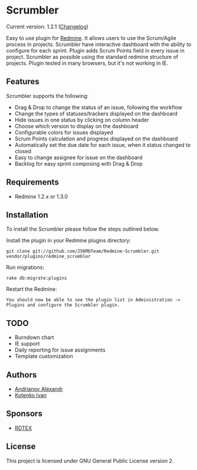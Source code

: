 Scrumbler
=========
Current version: 1.2.1 ([Changelog](/256MbTeam/Redmine-Scrumbler/blob/master/CHANGELOG.md))

Easy to use plugin for [Redmine](http://http://www.redmine.org/). It allows users to use the Scrum/Agile process in projects.
Scrumbler have interactive dashboard with the ability to configure for each sprint. 
Plugin adds Scrum Points field in every issue in project.
Scrumbler as possible using the standard redmine structure of projects.
Plugin tested in many browsers, but it's not working in IE.

Features
--------

Scrumbler supports the following:

* Drag & Drop to change the status of an issue, following the workflow
* Change the types of statuses/trackers displayed on the dashboard
* Hide issues in one status by clicking on column header
* Choose which version to display on the dashboard
* Configurable colors for issues displayed
* Scrum Points calculation and progress displayed on the dashboard
* Automatically set the due date for each issue, when it status changed to closed
* Easy to change assignee for issue on the dashboard
* Backlog for easy sprint composing with Drag & Drop

Requirements
------------

* Redmine 1.2.x or 1.3.0

Installation
------------

To install the Scrumbler please follow the steps outlined below.

Install the plugin in your Redmine plugins directory:
    
    git clone git://github.com/256MbTeam/Redmine-Scrumbler.git vendor/plugins/redmine_scrumbler

Run migrations:

    rake db:migrate:plugins

Restart the Redmine:

    You should now be able to see the plugin list in Administration -> Plugins and configure the Scrumbler plugin.

TODO
----

* Burndown chart
* IE support
* Daily reporting for issue assignments
* Template customization


Authors
-------

* [Andrianov Alexandr](http://github.com/zloydadka)
* [Kotenko Ivan](http://github.com/xeta)

Sponsors
--------

* [RDTEX](http://rdtex.ru/)

License
-------

This project is licensed under GNU General Public License version 2.

